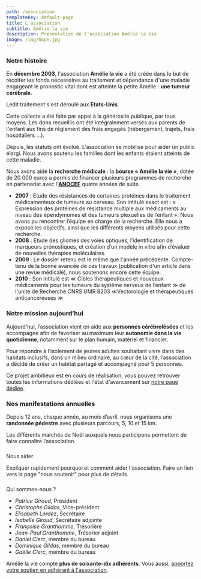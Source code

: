 ```yaml
---
path: /association
templateKey: default-page
title: L'association
subtitle: Amélie la vie
description: Présentation de l'association Amélie la Vie
image: /img/hope.jpg
---
```

### Notre histoire

En **décembre 2003**, l'association **Amélie la vie** a été créée dans le but de récolter les fonds nécessaires au traitement et dépendance d'une maladie engageant le pronostic vital dont est atteinte la petite Amélie : **une tumeur cérébrale**.

Ledit traitement s'est déroulé aux **Etats-Unis**.

Cette collecte a été faite par appel à la générosité publique, par tous moyens. Les dons recueillis ont été intégralement versés aux parents de l'enfant aux fins de règlement des frais engagés (hébergement, trajets, frais hospitaliers ...).



Depuis, les statuts ont évolué. L'association se mobilise pour aider un public élargi. Nous avons soutenu les familles dont les enfants étaient atteints de cette maladie.

Nous avons aidé la **recherche médicale** : la **bourse « Amélie la vie »**, dotée de 20 000 euros a permis de financer plusieurs programmes de recherche en partenariat avec l’**[ANOCEF](https://www.anocef.org/)** quatre années de suite.

* **2007** : Etude des résistances de certaines protéines dans le traitement médicamenteux de tumeurs au cerveau. Son intitulé exact est : « Expression des protéines de résistance multiple aux médicaments au niveau des épendymomes et des tumeurs plexuelles de l’enfant ».
  Nous avons pu rencontrer l’équipe en charge de la recherche. Elle nous a exposé les objectifs, ainsi que les différents moyens utilisés pour cette recherche.
* **2008** : Etude des gliomes des voies optiques, l’identification de marqueurs pronostiques, et création d’un modèle in vitro afin d’évaluer de nouvelles thérapies moléculaires.
* **2009** : Le dossier retenu est le même que l'année précédente. Compte-tenu de la bonne avancée de ces travaux (publication d'un article dans une revue médicale), nous soutenons encore cette équipe.
* **2010** : Son intitulé est ≪ Cibles thérapeutiques et nouveaux médicaments pour les tumeurs du système nerveux de l’enfant ≫ de l'unité de Recherche CNRS UMR 8203 ≪Vectorologie et thérapeutiques anticancéreuses ≫



### Notre mission aujourd’hui

Aujourd'hui, l’association vient en aide aux **personnes cérébrolésées** et les accompagne afin de favoriser au maximum leur **autonomie dans la vie quotidienne**, notamment sur le plan humain, matériel et financier.

Pour répondre à l’isolement de jeunes adultes souhaitant vivre dans des habitats inclusifs, dans un milieu ordinaire, au cœur de la cité, l’association a décidé de créer un habitat partagé et accompagné pour 5 personnes.

Ce projet ambitieux est en cours de réalisation, vous pouvez retrouver toutes les informations dédiées et l'état d'avancement sur [notre page dédiée](habitat-partage).

### Nos manifestations annuelles

Depuis 12 ans, chaque année, au mois d’avril, nous organisons une **randonnée pédestre** avec plusieurs parcours, 5, 10 et 15 km.

Les différents marchés de Noël auxquels nous participons permettent de faire connaître l’association.

### 
Nous aider

Expliquer rapidement pourquoi et comment aider l'association. Faire un lien vers la page "nous soutenir" pour plus de détails.

### 
Qui sommes-nous ?

* *Patrice Giroud*, Président
* *Christophe Gildas*, Vice-président 
* *Elisabeth Lordez*, Secrétaire
* *Isabelle Giroud*, Secrétaire adjointe
* *Françoise Granthomme*, Trésorière 
* *Jean-Paul Granthomme*, Trésorier adjoint 
* *Daniel Clerc*, membre du bureau
* *Dominique Gildas*, membre du bureau 
* *Gaëlle Clerc*, membre du bureau

Amélie la vie compte **plus de soixante-dix adhérents**. Vous aussi, [apportez votre soutien en adhérant à l'association](nous-soutenir).